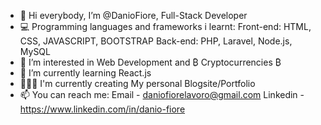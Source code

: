 - 👋 Hi everybody, I’m @DanioFiore, Full-Stack Developer
- 💻 Programming languages and frameworks i learnt:
       Front-end: HTML, CSS, JAVASCRIPT, BOOTSTRAP
       Back-end: PHP, Laravel, Node.js, MySQL 
- 👀 I’m interested in Web Development and ₿ Cryptocurrencies ₿
- 🌱 I’m currently learning React.js
- 🧑🏻‍💻 I'm currently creating My personal Blogsite/Portfolio
- 📫 You can reach me: 
       Email - daniofiorelavoro@gmail.com 
       Linkedin - https://www.linkedin.com/in/danio-fiore

<!---
DanioFiore/DanioFiore is a ✨ special ✨ repository because its `README.md` (this file) appears on your GitHub profile.
You can click the Preview link to take a look at your changes.
--->
